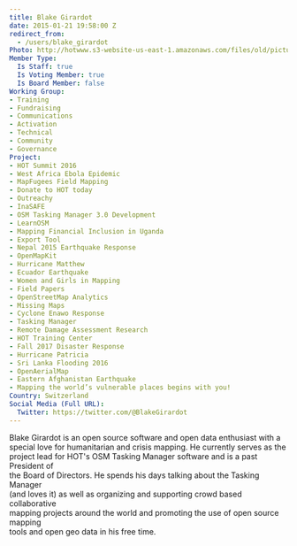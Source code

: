 ```yaml
---
title: Blake Girardot
date: 2015-01-21 19:58:00 Z
redirect_from:
  - /users/blake_girardot
Photo: http://hotwww.s3-website-us-east-1.amazonaws.com/files/old/pictures/picture-250-1455894309.jpg
Member Type:
  Is Staff: true
  Is Voting Member: true
  Is Board Member: false
Working Group:
- Training
- Fundraising
- Communications
- Activation
- Technical
- Community
- Governance
Project:
- HOT Summit 2016
- West Africa Ebola Epidemic
- MapFugees Field Mapping
- Donate to HOT today
- Outreachy
- InaSAFE
- OSM Tasking Manager 3.0 Development
- LearnOSM
- Mapping Financial Inclusion in Uganda
- Export Tool
- Nepal 2015 Earthquake Response
- OpenMapKit
- Hurricane Matthew
- Ecuador Earthquake
- Women and Girls in Mapping
- Field Papers
- OpenStreetMap Analytics
- Missing Maps
- Cyclone Enawo Response
- Tasking Manager
- Remote Damage Assessment Research
- HOT Training Center
- Fall 2017 Disaster Response
- Hurricane Patricia
- Sri Lanka Flooding 2016
- OpenAerialMap
- Eastern Afghanistan Earthquake
- Mapping the world’s vulnerable places begins with you!
Country: Switzerland
Social Media (Full URL):
  Twitter: https://twitter.com/@BlakeGirardot
---
```


<p>Blake Girardot is an open source software and open data enthusiast with a<br>special love for humanitarian and crisis mapping. He currently serves as the<br>project lead for HOT's OSM Tasking Manager software and is a past President of<br>the Board of Directors. He spends his days talking about the Tasking Manager<br>(and loves it) as well as organizing and supporting crowd based collaborative<br>mapping projects around the world and promoting the use of open source mapping<br>tools and open geo data in his free time.</p>
